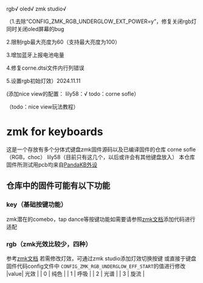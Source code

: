 rgb√
oled√
zmk studio√

（1.去除“CONFIG_ZMK_RGB_UNDERGLOW_EXT_POWER=y”，修复关闭rgb灯同时关闭oled屏幕的bug


2.限制rgb最大亮度为60（支持最大亮度为100）


3.增加蓝牙上报电池电量


4.修复corne.dtsi文件内行列错误


5.设置rgb初始灯效）2024.11.11


(添加nice view的配置：
lily58：√
todo：corne sofle）

（todo：nice view玩法教程）
# zmk for keyboards
这是一个存放有多个分体式键盘zmk固件源码以及已编译固件的仓库
corne sofle（RGB，choc） lily58（目前只有这几个，以后或许会有其他键盘放入）
本仓库固件所测试用pcb均来自[PandaKB外设](https://pandakb.taobao.com/shop/view_shop.htm?spm=a21n57.1.0.0.5d79523cNmnkU0&appUid=RAzN8HWMnqHhQPoqPWJj8vvpxQEUo4LsYqKaxNw4JRKQfkmLoFX)
## 仓库中的固件可能有以下功能
### key（基础按键功能）
zmk潜在的comebo，tap dance等按键功能如需要请参照[zmk文档](https://zmk.dev/docs/keymaps)添加代码进行适配
### rgb（zmk光效比较少，四种）
参考[zmk文档](https://zmk.dev/docs/config/underglow)
若需修改灯效，可通过zmk studio添加灯效切换按键
或直接于键盘固件代码config文件中
`CONFIG_ZMK_RGB_UNDERGLOW_EFF_START`的值进行修改
|value|       光效        |
|  0  |       纯色        |
|  1  |       呼吸        |
|  2  |       光谱        |
|  3  |       旋流        |

